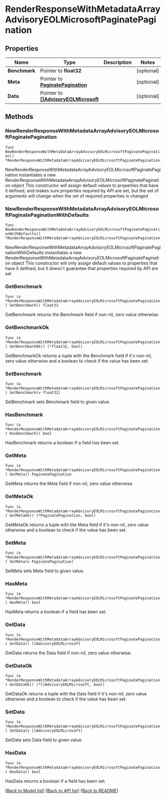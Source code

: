 # RenderResponseWithMetadataArrayAdvisoryEOLMicrosoftPaginatePagination

## Properties

Name | Type | Description | Notes
------------ | ------------- | ------------- | -------------
**Benchmark** | Pointer to **float32** |  | [optional] 
**Meta** | Pointer to [**PaginatePagination**](PaginatePagination.md) |  | [optional] 
**Data** | Pointer to [**[]AdvisoryEOLMicrosoft**](AdvisoryEOLMicrosoft.md) |  | [optional] 

## Methods

### NewRenderResponseWithMetadataArrayAdvisoryEOLMicrosoftPaginatePagination

`func NewRenderResponseWithMetadataArrayAdvisoryEOLMicrosoftPaginatePagination() *RenderResponseWithMetadataArrayAdvisoryEOLMicrosoftPaginatePagination`

NewRenderResponseWithMetadataArrayAdvisoryEOLMicrosoftPaginatePagination instantiates a new RenderResponseWithMetadataArrayAdvisoryEOLMicrosoftPaginatePagination object
This constructor will assign default values to properties that have it defined,
and makes sure properties required by API are set, but the set of arguments
will change when the set of required properties is changed

### NewRenderResponseWithMetadataArrayAdvisoryEOLMicrosoftPaginatePaginationWithDefaults

`func NewRenderResponseWithMetadataArrayAdvisoryEOLMicrosoftPaginatePaginationWithDefaults() *RenderResponseWithMetadataArrayAdvisoryEOLMicrosoftPaginatePagination`

NewRenderResponseWithMetadataArrayAdvisoryEOLMicrosoftPaginatePaginationWithDefaults instantiates a new RenderResponseWithMetadataArrayAdvisoryEOLMicrosoftPaginatePagination object
This constructor will only assign default values to properties that have it defined,
but it doesn't guarantee that properties required by API are set

### GetBenchmark

`func (o *RenderResponseWithMetadataArrayAdvisoryEOLMicrosoftPaginatePagination) GetBenchmark() float32`

GetBenchmark returns the Benchmark field if non-nil, zero value otherwise.

### GetBenchmarkOk

`func (o *RenderResponseWithMetadataArrayAdvisoryEOLMicrosoftPaginatePagination) GetBenchmarkOk() (*float32, bool)`

GetBenchmarkOk returns a tuple with the Benchmark field if it's non-nil, zero value otherwise
and a boolean to check if the value has been set.

### SetBenchmark

`func (o *RenderResponseWithMetadataArrayAdvisoryEOLMicrosoftPaginatePagination) SetBenchmark(v float32)`

SetBenchmark sets Benchmark field to given value.

### HasBenchmark

`func (o *RenderResponseWithMetadataArrayAdvisoryEOLMicrosoftPaginatePagination) HasBenchmark() bool`

HasBenchmark returns a boolean if a field has been set.

### GetMeta

`func (o *RenderResponseWithMetadataArrayAdvisoryEOLMicrosoftPaginatePagination) GetMeta() PaginatePagination`

GetMeta returns the Meta field if non-nil, zero value otherwise.

### GetMetaOk

`func (o *RenderResponseWithMetadataArrayAdvisoryEOLMicrosoftPaginatePagination) GetMetaOk() (*PaginatePagination, bool)`

GetMetaOk returns a tuple with the Meta field if it's non-nil, zero value otherwise
and a boolean to check if the value has been set.

### SetMeta

`func (o *RenderResponseWithMetadataArrayAdvisoryEOLMicrosoftPaginatePagination) SetMeta(v PaginatePagination)`

SetMeta sets Meta field to given value.

### HasMeta

`func (o *RenderResponseWithMetadataArrayAdvisoryEOLMicrosoftPaginatePagination) HasMeta() bool`

HasMeta returns a boolean if a field has been set.

### GetData

`func (o *RenderResponseWithMetadataArrayAdvisoryEOLMicrosoftPaginatePagination) GetData() []AdvisoryEOLMicrosoft`

GetData returns the Data field if non-nil, zero value otherwise.

### GetDataOk

`func (o *RenderResponseWithMetadataArrayAdvisoryEOLMicrosoftPaginatePagination) GetDataOk() (*[]AdvisoryEOLMicrosoft, bool)`

GetDataOk returns a tuple with the Data field if it's non-nil, zero value otherwise
and a boolean to check if the value has been set.

### SetData

`func (o *RenderResponseWithMetadataArrayAdvisoryEOLMicrosoftPaginatePagination) SetData(v []AdvisoryEOLMicrosoft)`

SetData sets Data field to given value.

### HasData

`func (o *RenderResponseWithMetadataArrayAdvisoryEOLMicrosoftPaginatePagination) HasData() bool`

HasData returns a boolean if a field has been set.


[[Back to Model list]](../README.md#documentation-for-models) [[Back to API list]](../README.md#documentation-for-api-endpoints) [[Back to README]](../README.md)


